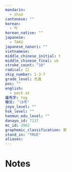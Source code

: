 ```yaml
---
mandarin:
  - zhuó
cantonese: ""
korean:
  - 탁
korean_native: ""
japanese:
  - TAKU
japanese_nanori: ""
vietnamese:
middle_chinese_initial: t
middle_chinese_final: uk
stroke_count: "10"
radical: 口
skip_number: 1-3-7
grade_level: 先進
pos: ""
english:
  - peck at
羅馬字: tog
韓文: "\b톡"
joyo_level: ""
hsk_level: ""
hanmun_edu_level: ""
danayo_id: 7137
mc_id: 2962
graphemic_classification: 豕
stand_in: "TRUE"
aliases:
---
```


# Notes
